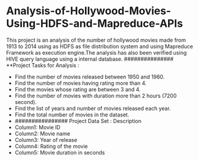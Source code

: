 # Analysis-of-Hollywood-Movies-Using-HDFS-and-Mapreduce-APIs
This project is an analysis of the number of hollywood movies made from 1913 to 2014 using as HDFS as file distribution system and using Mapreduce Framework as execution engine.The analysis has also been verified using HIVE query language using a internal database.
###############
**Project Tasks for Analysis  :
* Find the number of movies released between 1950 and 1960.
* Find the number of movies having rating more than 4.
* Find the movies whose rating are between 3 and 4.
* Find the number of movies with duration more than 2 hours (7200 second).
* Find the list of years and number of movies released each year.
* Find the total number of movies in the dataset.
* ################
Project Data Set : Description
* Column1: Movie ID
* Column2: Movie name
* Column3: Year of release
* Column4: Rating of the movie
* Column5: Movie duration in seconds
